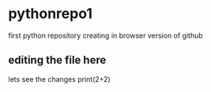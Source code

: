# pythonrepo1
first python repository creating in browser version of github
## editing the file here
lets see the changes
print(2+2)

